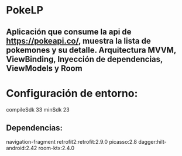 # PokeLP
## Aplicación que consume la api de https://pokeapi.co/, muestra la lista de pokemones y su detalle. Arquitectura MVVM, ViewBinding, Inyección de dependencias, ViewModels y Room

# Configuración de entorno:

compileSdk 33
minSdk 23

## Dependencias:

navigation-fragment
retrofit2:retrofit:2.9.0
picasso:2.8
dagger:hilt-android:2.42
room-ktx:2.4.0


